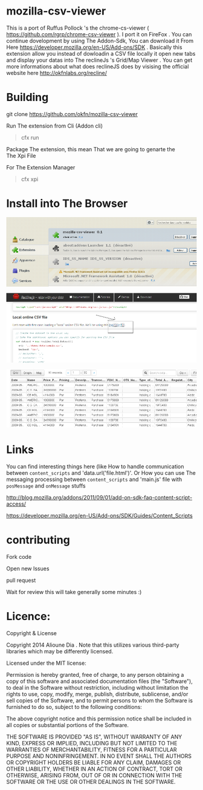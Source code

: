 

mozilla-csv-viewer
==================

This is a port of  Ruffus Pollock 's the chrome-cs-viewer ( https://github.com/rgrp/chrome-csv-viewer ). 
I port it on FireFox . You can continue dovelopment  by using The Addon-Sdk, You 
can download it From Here  https://developer.mozilla.org/en-US/Add-ons/SDK . Basically this extension 
allow you instead of dowloadin a CSV file locally it open new tabs and display your datas into The reclineJs 's 
Grid/Map Viewer . You can get more informations about what does reclineJS does by visising the official website 
here http://okfnlabs.org/recline/

Building
=======


git clone https://github.com/okfn/mozilla-csv-viewer


Run The extension from Cli (Addon cli)
  >  cfx run

Package The extension, this mean That we are going to genarte the  
The Xpi File 

For The Extension Manager 
  >  cfx xpi


Install into The Browser
=============================


![Alt text](https://raw.githubusercontent.com/aliounedia/features/master/screen_shot_mozilla_csv_viewer.png "screen_shot")

![Alt text](https://raw.githubusercontent.com/aliounedia/features/master/screen_shot_mozilla_csv_viewer2.png "screen_shot3")

![Alt text](https://raw.githubusercontent.com/aliounedia/features/master/screen_shot_mozilla_csv_viewer3.png "screen_shot2")





Links
=======

You can find interesting things here (like How to handle communication 
between `content_scripts` and 'data.url('file.html')'. Or How you can use
The messaging processing between `content_scripts` and 'main.js' file 
with `posMessage` and `onMessage` stuffs 


http://blog.mozilla.org/addons/2011/09/01/add-on-sdk-faq-content-script-access/

https://developer.mozilla.org/en-US/Add-ons/SDK/Guides/Content_Scripts


contributing
===========

Fork code 

Open new Issues 

pull request 

Wait for review this will take generally some minutes :)


Licence: 
========


Copyright & License

Copyright 2014 Alioune Dia . Note that this utilizes various third-party libraries which 
may be differently licensed.

Licensed under the MIT license:

Permission is hereby granted, free of charge, to any person obtaining a copy of this 
software and associated documentation files (the "Software"), to deal in the Software
without restriction, including without limitation the rights to use, copy, modify, merge,
publish, distribute, sublicense, and/or sell copies of the Software, and to permit 
persons to whom the Software is furnished to do so, subject to the following conditions:

The above copyright notice and this permission notice shall be included in all copies or 
substantial portions of the Software.

THE SOFTWARE IS PROVIDED "AS IS", WITHOUT WARRANTY OF ANY KIND, EXPRESS OR IMPLIED, INCLUDING
BUT NOT LIMITED TO THE WARRANTIES OF MERCHANTABILITY, FITNESS FOR A PARTICULAR PURPOSE AND 
NONINFRINGEMENT.  IN NO EVENT SHALL THE AUTHORS OR COPYRIGHT HOLDERS BE LIABLE FOR ANY CLAIM, 
DAMAGES OR OTHER LIABILITY, WHETHER IN AN ACTION OF CONTRACT, TORT OR OTHERWISE, ARISING FROM, 
OUT OF OR IN CONNECTION WITH THE SOFTWARE OR THE USE OR OTHER DEALINGS IN THE SOFTWARE.
